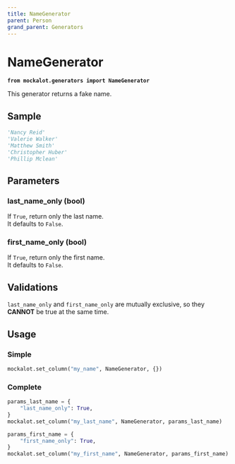 ```yaml
---
title: NameGenerator
parent: Person
grand_parent: Generators
---
```


# NameGenerator

**`from mockalot.generators import NameGenerator`**

This generator returns a fake name. 

## Sample

```python
'Nancy Reid'
'Valerie Walker'
'Matthew Smith'
'Christopher Huber'
'Phillip Mclean'
```

## Parameters

### last_name_only (bool)

If `True`, return only the last name.  \
It defaults to `False`.

### first_name_only (bool)

If `True`, return only the first name.  \
It defaults to `False`.

## Validations

`last_name_only` and `first_name_only` are mutually exclusive, so they **CANNOT** be true at the same time.

## Usage

### Simple

```python
mockalot.set_column("my_name", NameGenerator, {})
```

### Complete

```python
params_last_name = {
    "last_name_only": True,
}
mockalot.set_column("my_last_name", NameGenerator, params_last_name)

params_first_name = {
    "first_name_only": True,
}
mockalot.set_column("my_first_name", NameGenerator, params_first_name)
```
